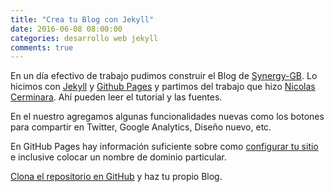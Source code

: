 ```yaml
---
title: "Crea tu Blog con Jekyll"
date: 2016-06-08 08:00:00
categories: desarrollo web jekyll
comments: true
---
```


En un día efectivo de trabajo pudimos construir el Blog de [Synergy-GB](http://synergy-gb.com). Lo hicimos con [Jekyll](https://jekyllrb.com/) y [Github Pages](https://pages.github.com/) y partimos del trabajo que hizo [Nicolas Cerminara](http://scotch-io.github.io). Ahí pueden leer el tutorial y las fuentes.

En el nuestro agregamos algunas funcionalidades nuevas como los botones para compartir en Twitter, Google Analytics, Diseño nuevo, etc.

En GitHub Pages hay información suficiente sobre como [configurar tu sitio](https://help.github.com/categories/customizing-github-pages/) e inclusive colocar un nombre de dominio particular.

[Clona el repositorio en GitHub](https://github.com/SYNERGY-GB/SYNERGY-GB.github.io) y haz tu propio Blog.
